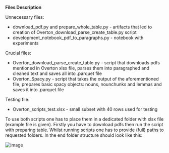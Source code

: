 **Files Description**

Unnecessary files:
* download_pdf.py and prepare_whole_table.py - artifacts that led to creation of Overton_download_parse_create_table.py script
* development_notebook_pdf_to_paragraphs.py - notebook with experiments

Crucial files:
* Overton_download_parse_create_table.py - script that downloads pdfs mentioned in Overton xlsx file, parses them into paragraphed and cleaned text and saves all into .parquet file
* Overton_Spacy.py - script that takes the output of the aforementioned file, prepares basic spacy objects: nouns, nounchunks and lemmas and saves it into .parquet file

Testing file:
* Overton_scripts_test.xlsx - small subset with 40 rows used for testing

To use both scripts one has to place them in a dedicated folder with xlsx file (example file is given). Firstly you have to download pdfs then run the script with preparing table. Whilst running scripts one has to provide (full) paths to requested folders. In the end folder structure should look like this:

![image](https://user-images.githubusercontent.com/56126542/180423400-d51b14e9-49e1-4682-8e75-d574196eb608.png)
